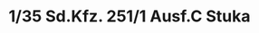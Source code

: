 ---
layout: product
title: "1/35 Sd.Kfz. 251/1 Ausf.C Stuka"
price: "4300" 
desc: "Maketa"
img_path: "/assets/img/AFV35091.webp"
brand: "N/A"
available: false
special_offer: false
new: false
soon: false
cat: "010000"
subcat: "015100"
subsubcat: "0N/A"
sifra: "AFV35091"
popular: false
spec: false
---